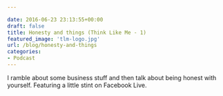 ```yaml
---

date: 2016-06-23 23:13:55+00:00
draft: false
title: Honesty and things (Think Like Me - 1)
featured_image: 'tlm-logo.jpg'
url: /blog/honesty-and-things
categories:
- Podcast
---
```


I ramble about some business stuff and then talk about being honest with yourself. Featuring a little stint on Facebook Live. 


 
   
 

 
   

